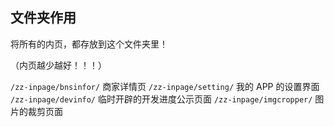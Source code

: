 ## 文件夹作用

将所有的内页，都存放到这个文件夹里！

（内页越少越好！！！）

`/zz-inpage/bnsinfor/`          商家详情页
`/zz-inpage/setting/`           我的 APP 的设置界面
`/zz-inpage/devinfo/`           临时开辟的开发进度公示页面
`/zz-inpage/imgcropper/`        图片的裁剪页面